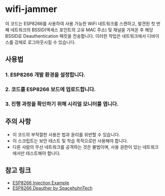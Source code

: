 # wifi-jammer

이 코드는 ESP8266를 사용하여 사용 가능한 WiFi 네트워크를 스캔하고, 발견된 첫 번째 네트워크의 BSSID(액세스 포인트의 고유 MAC 주소) 및 채널을 가져온 후 해당 BSSID로 Deauthentication 패킷을 전송합니다. 이러한 작업은 네트워크에서 디바이스를 강제로 로그아웃시킬 수 있습니다.

## 사용법

### 1. ESP8266 개발 환경을 설정합니다.

### 2. 코드를 ESP8266 보드에 업로드합니다.

### 3. 진행 과정을 확인하기 위해 시리얼 모니터를 엽니다.

## 주의 사항

-   이 코드의 부적절한 사용은 법과 윤리를 위반할 수 있습니다.
-   이 스크립트는 보안 테스트 및 학습 목적으로만 사용해야 합니다.
-   다른 사람의 무선 네트워크를 공격하는 것은 불법이며, 사용 권한이 있는 네트워크에서만 테스트해야 합니다.

## 참고 링크

-   [ESP8266 Injection Example](https://github.com/pulkin/esp8266-injection-example/)
-   [ESP8266 Deauther by SpacehuhnTech](https://github.com/SpacehuhnTech/esp8266_deauther)
